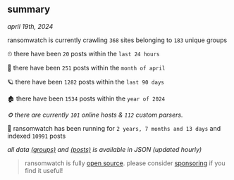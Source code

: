
## summary
_april 19th, 2024_

ransomwatch is currently crawling `368` sites belonging to `183` unique groups

⏲ there have been `20` posts within the `last 24 hours`

🦈 there have been `251` posts within the `month of april`

🪐 there have been `1282` posts within the `last 90 days`

🏚 there have been `1534` posts within the `year of 2024`

_⚙️ there are currently `101` online hosts & `112` custom parsers._

🦕 ransomwatch has been running for `2 years, 7 months and 13 days` and indexed `10991` posts

_all data  [(groups)](http://ransomwhat.telemetry.ltd/groups) and [(posts)](http://ransomwhat.telemetry.ltd/posts) is available in JSON (updated hourly)_

> ransomwatch is fully [open source](https://github.com/joshhighet/ransomwatch#ransomwatch--). please consider [sponsoring](https://github.com/sponsors/joshhighet) if you find it useful!
